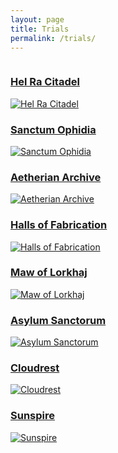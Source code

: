 ```yaml
---
layout: page
title: Trials
permalink: /trials/
---
```


<div class="row">
  <div class="column third">
    <a href="{{ site.baseurl }}/trials/hel-ra-citadel">
      <h3>Hel Ra Citadel</h3>
      <img src="{{ site.baseurl }}/images/trials/HRC.jpg" alt="Hel Ra Citadel" />
    </a>
  </div>
  <div class="column third">
    <a href="{{ site.baseurl }}/trials/sanctum-ophidia">
      <h3>Sanctum Ophidia</h3>
      <img src="{{ site.baseurl }}/images/trials/SO.jpg" alt="Sanctum Ophidia" />
    </a>
  </div>
  <div class="column third">
    <a href="{{ site.baseurl }}/trials/aetherian-archive">
      <h3>Aetherian Archive</h3>
      <img src="{{ site.baseurl }}/images/trials/AA.jpg" alt="Aetherian Archive" />
    </a>
  </div>
  <div class="column third soon">
    <a href="#">
      <h3>Halls of Fabrication</h3>
      <img src="{{ site.baseurl }}/images/trials/HoF.jpg" alt="Halls of Fabrication" />
    </a>
  </div>
  <div class="column third soon">
    <a href="#">
      <h3>Maw of Lorkhaj</h3>
      <img src="{{ site.baseurl }}/images/trials/MoL.jpg" alt="Maw of Lorkhaj" />
    </a>
  </div>
  <div class="column third soon">
    <a href="#">
      <h3>Asylum Sanctorum</h3>
      <img src="{{ site.baseurl }}/images/trials/AS.jpg" alt="Asylum Sanctorum" />
    </a>
  </div>
  <div class="column half soon">
    <a href="#">
      <h3>Cloudrest</h3>
      <img src="{{ site.baseurl }}/images/trials/CR.jpg" alt="Cloudrest" />
    </a>
  </div>
  <div class="column half soon">
    <a href="#">
      <h3>Sunspire</h3>
      <img src="{{ site.baseurl }}/images/trials/SS.jpg" alt="Sunspire" />
    </a>
  </div>
</div>
